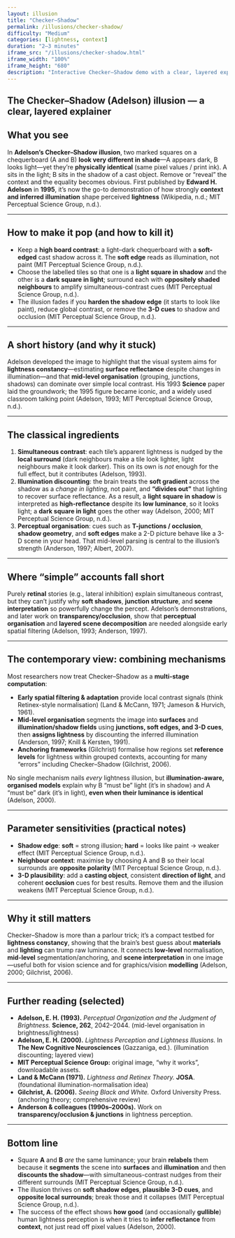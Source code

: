 ```yaml
---
layout: illusion
title: "Checker–Shadow"
permalink: /illusions/checker-shadow/
difficulty: "Medium"
categories: [lightness, context]
duration: "2–3 minutes"
iframe_src: "/illusions/checker-shadow.html"
iframe_width: "100%"
iframe_height: "680"
description: "Interactive Checker–Shadow demo with a clear, layered explanation and reveal controls."
---
```


## The Checker–Shadow (Adelson) illusion — a clear, layered explainer

## What you see

In **Adelson’s Checker–Shadow illusion**, two marked squares on a chequerboard (A and B) **look very different in shade**—A appears dark, B looks light—yet they’re **physically identical** (same pixel values / print ink). A sits in the light; B sits in the shadow of a cast object. Remove or “reveal” the context and the equality becomes obvious. First published by **Edward H. Adelson** in **1995**, it’s now the go-to demonstration of how strongly **context and inferred illumination** shape perceived **lightness** (Wikipedia, n.d.; MIT Perceptual Science Group, n.d.).

---

## How to make it pop (and how to kill it)

- Keep a **high board contrast**: a light–dark chequerboard with a **soft-edged** cast shadow across it. The **soft edge** reads as illumination, not paint (MIT Perceptual Science Group, n.d.).  
- Choose the labelled tiles so that one is a **light square in shadow** and the other is a **dark square in light**; surround each with **oppositely shaded neighbours** to amplify simultaneous-contrast cues (MIT Perceptual Science Group, n.d.).  
- The illusion fades if you **harden the shadow edge** (it starts to look like paint), reduce global contrast, or remove the **3-D cues** to shadow and occlusion (MIT Perceptual Science Group, n.d.).

---

## A short history (and why it stuck)

Adelson developed the image to highlight that the visual system aims for **lightness constancy**—estimating **surface reflectance** despite changes in illumination—and that **mid-level organisation** (grouping, junctions, shadows) can dominate over simple local contrast. His 1993 **Science** paper laid the groundwork; the 1995 figure became iconic, and a widely used classroom talking point (Adelson, 1993; MIT Perceptual Science Group, n.d.).

---

## The classical ingredients

1. **Simultaneous contrast**: each tile’s apparent lightness is nudged by the **local surround** (dark neighbours make a tile look lighter, light neighbours make it look darker). This on its own is *not* enough for the full effect, but it contributes (Adelson, 1993).  
2. **Illumination discounting**: the brain treats the **soft gradient** across the shadow as a *change in lighting*, not paint, and **“divides out”** that lighting to recover surface reflectance. As a result, a **light square in shadow** is interpreted as **high-reflectance** despite its **low luminance**, so it looks light; a **dark square in light** goes the other way (Adelson, 2000; MIT Perceptual Science Group, n.d.).  
3. **Perceptual organisation**: cues such as **T-junctions / occlusion**, **shadow geometry**, and **soft edges** make a 2-D picture behave like a 3-D scene in your head. That mid-level parsing is central to the illusion’s strength (Anderson, 1997; Albert, 2007).

---

## Where “simple” accounts fall short

Purely **retinal** stories (e.g., lateral inhibition) explain simultaneous contrast, but they can’t justify why **soft shadows**, **junction structure**, and **scene interpretation** so powerfully change the percept. Adelson’s demonstrations, and later work on **transparency/occlusion**, show that **perceptual organisation** and **layered scene decomposition** are needed alongside early spatial filtering (Adelson, 1993; Anderson, 1997).

---

## The contemporary view: combining mechanisms

Most researchers now treat Checker–Shadow as a **multi-stage computation**:

- **Early spatial filtering & adaptation** provide local contrast signals (think Retinex-style normalisation) (Land & McCann, 1971; Jameson & Hurvich, 1961).  
- **Mid-level organisation** segments the image into **surfaces** and **illumination/shadow fields** using **junctions, soft edges, and 3-D cues**, then **assigns lightness** by discounting the inferred illumination (Anderson, 1997; Knill & Kersten, 1991).  
- **Anchoring frameworks** (Gilchrist) formalise how regions set **reference levels** for lightness within grouped contexts, accounting for many “errors” including Checker–Shadow (Gilchrist, 2006).

No single mechanism nails *every* lightness illusion, but **illumination-aware, organised models** explain why B “must be” light (it’s in shadow) and A “must be” dark (it’s in light), **even when their luminance is identical** (Adelson, 2000).

---

## Parameter sensitivities (practical notes)

- **Shadow edge**: **soft** = strong illusion; **hard** = looks like paint → weaker effect (MIT Perceptual Science Group, n.d.).  
- **Neighbour context**: maximise by choosing A and B so their local surrounds are **opposite polarity** (MIT Perceptual Science Group, n.d.).  
- **3-D plausibility**: add a **casting object**, consistent **direction of light**, and coherent **occlusion** cues for best results. Remove them and the illusion weakens (MIT Perceptual Science Group, n.d.).

---

## Why it still matters

Checker–Shadow is more than a parlour trick; it’s a compact testbed for **lightness constancy**, showing that the brain’s best guess about **materials** and **lighting** can trump raw luminance. It connects **low-level** normalisation, **mid-level** segmentation/anchoring, and **scene interpretation** in one image—useful both for vision science and for graphics/vision **modelling** (Adelson, 2000; Gilchrist, 2006).

---

## Further reading (selected)

- **Adelson, E. H. (1993).** *Perceptual Organization and the Judgment of Brightness.* **Science, 262**, 2042–2044. (mid-level organisation in brightness/lightness)  
- **Adelson, E. H. (2000).** *Lightness Perception and Lightness Illusions.* In **The New Cognitive Neurosciences** (Gazzaniga, ed.). (illumination discounting; layered view)  
- **MIT Perceptual Science Group:** original image, “why it works”, downloadable assets.  
- **Land & McCann (1971).** *Lightness and Retinex Theory.* **JOSA**. (foundational illumination-normalisation idea)  
- **Gilchrist, A. (2006).** *Seeing Black and White.* Oxford University Press. (anchoring theory; comprehensive review)  
- **Anderson & colleagues (1990s–2000s).** Work on **transparency/occlusion & junctions** in lightness perception.

---

## Bottom line

- Square **A** and **B** *are* the same luminance; your brain **relabels** them because it **segments** the scene into **surfaces** and **illumination** and then **discounts the shadow**—with simultaneous-contrast nudges from their different surrounds (MIT Perceptual Science Group, n.d.).  
- The illusion thrives on **soft shadow edges**, **plausible 3-D cues**, and **opposite local surrounds**; break those and it collapses (MIT Perceptual Science Group, n.d.).  
- The success of the effect shows **how good** (and occasionally **gullible**) human lightness perception is when it tries to **infer reflectance** from **context**, not just read off pixel values (Adelson, 2000).
